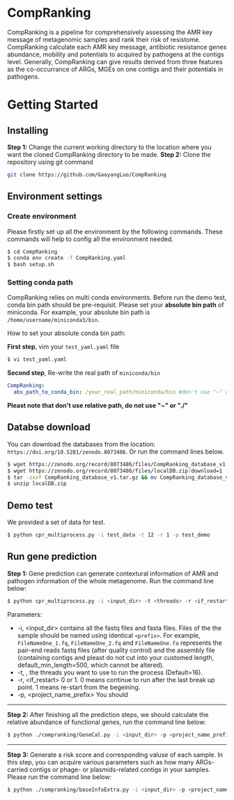 # CompRanking

CompRanking is a pipeline for comprehensively assessing the AMR key message of metagenomic samples and rank their risk of resistome. CompRanking calculate each AMR key message, antibiotic resistance genes abundance, mobility and potentials to acquired by pathogens at the contigs level. Generally, CompRanking can give results derived from three features as the co-occurrance of ARGs, MGEs on one contigs and their potentials in pathogens.

# Getting Started
## Installing
**Step 1:** Change the current working directory to the location where you want the cloned CompRanking directory to be made. **Step 2:** Clone the repository using git command
```sh
git clone https://github.com/GaoyangLuo/CompRanking
```

## Environment settings
### Create environment
Please firstly set up all the environment by the following commands. These commands will help to config all the environment needed.
```sh
$ cd CompRanking
$ conda env create -f CompRanking.yaml
$ bash setup.sh
```
### Setting conda path
CompRanking relies on multi conda environments. Before run the demo test, conda bin path should be pre-requisit. Please set your **absolute bin path** of miniconda. For example, your absolute bin path is `/home/username/miniconda3/bin`.

How to set your absolute conda bin path:

**First step**, vim your `test_yaml.yaml` file
```sh
$ vi test_yaml.yaml
```
**Second step**, Re-write the real path of `miniconda/bin`
```yaml
CompRanking:
  abs_path_to_conda_bin: /your_real_path/miniconda/bin #don't use "~" or "./", please use absolute path
```
**Pleast note that don't use relative path, do not use "~" or "./"**

## Databse download
You can download the databases from the location: `https://doi.org/10.5281/zenodo.8073486`. Or run the command lines below.
```sh
$ wget https://zenodo.org/record/8073486/files/CompRanking_database_v1.tar.gz?download=1
$ wget https://zenodo.org/record/8073486/files/localDB.zip?download=1
$ tar -zxvf CompRanking_database_v1.tar.gz && mv CompRanking_database_v1.tar.gz databases
$ unzip localDB.zip
```

## Demo test
We provided a set of data for test.
```sh
$ python cpr_multiprocess.py -i test_data -t 12 -r 1 -p test_demo
``` 

## Run gene prediction
**Step 1:** Gene prediction can generate contextural information of AMR and pathogen information of the whole metagenome. Run the command line below:
```sh
$ python cpr_multiprocess.py -i <input_dir> -t <threads> -r <if_restart> -p <project_name_prefix>
``` 

Parameters: 
- -i, <input_dir> contains all the fastq files and fasta files. Files of the the sample should be named using identical `<prefix>`. For example, `FileNameOne_1.fq`, `FileNameOne_2.fq` and `FileNameOne.fa` represents the pair-end reads fastq files (after quality control) and the assembly file (containing contigs and pleast do not cut into your customed length, default_min_length=500, which cannot be altered).
- -t, <threads>, the threads you want to use to run the process (Default=16).
- -r, <if_restart> 0 or 1. 0 means continue to run after the last break up point. 1 means re-start from the begeining.
- -p, <project_name_prefix> You should

---

**Step 2:** After finishing all the prediction steps, we should calculate the relative abundance of functional genes, run the command line below:
```sh
$ python ./compranking/GeneCal.py -i <input_dir> -p <project_name_prefix>
```

---

**Step 3:** Generate a risk score and corresponding valuse of each sample. In this step, you can acquire various parameters such as how many ARGs-carried contigs or phage- or plasmids-related contigs in your samples. Please run the command line below:
```sh
$ python ./compranking/baseInfoExtra.py -i <input_dir> -p <project_name_prefix>
```
